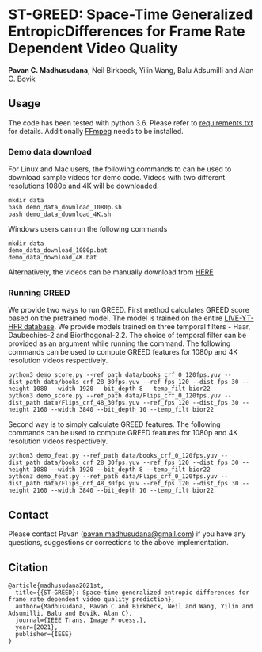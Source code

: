 # ST-GREED: Space-Time Generalized EntropicDifferences for Frame Rate Dependent Video Quality

**Pavan C. Madhusudana**, Neil Birkbeck, Yilin Wang, Balu Adsumilli and Alan C. Bovik

## Usage
The code has been tested with python 3.6. Please refer to [requirements.txt](requirements.txt) for details.
Additionally [FFmpeg](https://ffmpeg.org/) needs to be installed.

### Demo data download
For Linux and Mac users, the following commands to can be used to download sample videos for demo code. Videos with two different resolutions 1080p and 4K will be downloaded.
```
mkdir data
bash demo_data_download_1080p.sh
bash demo_data_download_4K.sh
```
Windows users can run the following commands
```
mkdir data
demo_data_download_1080p.bat
demo_data_download_4K.bat
```
Alternatively, the videos can be manually download from [HERE](https://utexas.box.com/s/13swqajkyhdui9kty2vwyithp8zcobmb)

### Running GREED
We provide two ways to run GREED. 
First method calculates GREED score based on the pretrained model. The model is trained on the entire [LIVE-YT-HFR database](https://live.ece.utexas.edu/research/LIVE_YT_HFR/LIVE_YT_HFR/index.html). We provide models trained on three temporal filters - Haar, Daubechies-2 and Biorthogonal-2.2. The choice of temporal filter can be provided as an argument while running the command. The following commands can be used to compute GREED features for 1080p and 4K resolution videos respectively.
```
python3 demo_score.py --ref_path data/books_crf_0_120fps.yuv --dist_path data/books_crf_28_30fps.yuv --ref_fps 120 --dist_fps 30 --height 1080 --width 1920 --bit_depth 8 --temp_filt bior22
python3 demo_score.py --ref_path data/Flips_crf_0_120fps.yuv --dist_path data/Flips_crf_48_30fps.yuv --ref_fps 120 --dist_fps 30 --height 2160 --width 3840 --bit_depth 10 --temp_filt bior22
```

Second way is to simply calculate GREED features. The following commands can be used to compute GREED features for 1080p and 4K resolution videos respectively.
```
python3 demo_feat.py --ref_path data/books_crf_0_120fps.yuv --dist_path data/books_crf_28_30fps.yuv --ref_fps 120 --dist_fps 30 --height 1080 --width 1920 --bit_depth 8 --temp_filt bior22
python3 demo_feat.py --ref_path data/Flips_crf_0_120fps.yuv --dist_path data/Flips_crf_48_30fps.yuv --ref_fps 120 --dist_fps 30 --height 2160 --width 3840 --bit_depth 10 --temp_filt bior22
```

## Contact
Please contact Pavan (pavan.madhusudana@gmail.com) if you have any questions, suggestions or corrections to the above implementation.

## Citation
```
@article{madhusudana2021st,
  title={{ST-GREED}: Space-time generalized entropic differences for frame rate dependent video quality prediction},
  author={Madhusudana, Pavan C and Birkbeck, Neil and Wang, Yilin and Adsumilli, Balu and Bovik, Alan C},
  journal={IEEE Trans. Image Process.},
  year={2021},
  publisher={IEEE}
}
```
